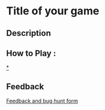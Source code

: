 # Title of your game

## Description

## How to Play :
[*](angelosync.html)
## Feedback
[Feedback and bug hunt form](https://docs.google.com/forms/d/e/1FAIpQLSeq6fn_C-O6J8j3JZTm5mOKZJU2P2TU3uKDkCIc4Ergih0gEw/viewform?usp=sf_link)
